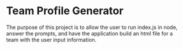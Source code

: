 # Team Profile Generator

The purpose of this project is to allow the user to run index.js in node,<br>
answer the prompts, and have the application build an html file for a <br>
team with the user input information.<br>
